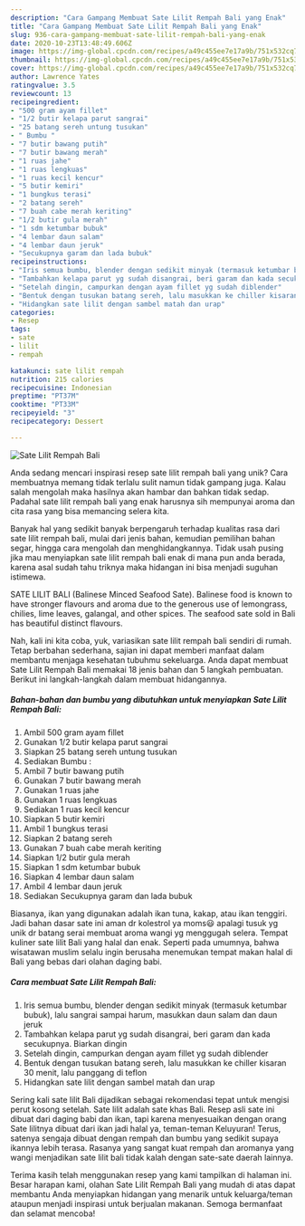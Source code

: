 ```yaml
---
description: "Cara Gampang Membuat Sate Lilit Rempah Bali yang Enak"
title: "Cara Gampang Membuat Sate Lilit Rempah Bali yang Enak"
slug: 936-cara-gampang-membuat-sate-lilit-rempah-bali-yang-enak
date: 2020-10-23T13:48:49.606Z
image: https://img-global.cpcdn.com/recipes/a49c455ee7e17a9b/751x532cq70/sate-lilit-rempah-bali-foto-resep-utama.jpg
thumbnail: https://img-global.cpcdn.com/recipes/a49c455ee7e17a9b/751x532cq70/sate-lilit-rempah-bali-foto-resep-utama.jpg
cover: https://img-global.cpcdn.com/recipes/a49c455ee7e17a9b/751x532cq70/sate-lilit-rempah-bali-foto-resep-utama.jpg
author: Lawrence Yates
ratingvalue: 3.5
reviewcount: 13
recipeingredient:
- "500 gram ayam fillet"
- "1/2 butir kelapa parut sangrai"
- "25 batang sereh untung tusukan"
- " Bumbu "
- "7 butir bawang putih"
- "7 butir bawang merah"
- "1 ruas jahe"
- "1 ruas lengkuas"
- "1 ruas kecil kencur"
- "5 butir kemiri"
- "1 bungkus terasi"
- "2 batang sereh"
- "7 buah cabe merah keriting"
- "1/2 butir gula merah"
- "1 sdm ketumbar bubuk"
- "4 lembar daun salam"
- "4 lembar daun jeruk"
- "Secukupnya garam dan lada bubuk"
recipeinstructions:
- "Iris semua bumbu, blender dengan sedikit minyak (termasuk ketumbar bubuk), lalu sangrai sampai harum, masukkan daun salam dan daun jeruk"
- "Tambahkan kelapa parut yg sudah disangrai, beri garam dan kada secukupnya. Biarkan dingin"
- "Setelah dingin, campurkan dengan ayam fillet yg sudah diblender"
- "Bentuk dengan tusukan batang sereh, lalu masukkan ke chiller kisaran 30 menit, lalu panggang di teflon"
- "Hidangkan sate lilit dengan sambel matah dan urap"
categories:
- Resep
tags:
- sate
- lilit
- rempah

katakunci: sate lilit rempah 
nutrition: 215 calories
recipecuisine: Indonesian
preptime: "PT37M"
cooktime: "PT33M"
recipeyield: "3"
recipecategory: Dessert

---
```



![Sate Lilit Rempah Bali](https://img-global.cpcdn.com/recipes/a49c455ee7e17a9b/751x532cq70/sate-lilit-rempah-bali-foto-resep-utama.jpg)

Anda sedang mencari inspirasi resep sate lilit rempah bali yang unik? Cara membuatnya memang tidak terlalu sulit namun tidak gampang juga. Kalau salah mengolah maka hasilnya akan hambar dan bahkan tidak sedap. Padahal sate lilit rempah bali yang enak harusnya sih mempunyai aroma dan cita rasa yang bisa memancing selera kita.

Banyak hal yang sedikit banyak berpengaruh terhadap kualitas rasa dari sate lilit rempah bali, mulai dari jenis bahan, kemudian pemilihan bahan segar, hingga cara mengolah dan menghidangkannya. Tidak usah pusing jika mau menyiapkan sate lilit rempah bali enak di mana pun anda berada, karena asal sudah tahu triknya maka hidangan ini bisa menjadi suguhan istimewa.

SATE LILIT BALI (Balinese Minced Seafood Sate). Balinese food is known to have stronger flavours and aroma due to the generous use of lemongrass, chilies, lime leaves, galangal, and other spices. The seafood sate sold in Bali has beautiful distinct flavours.


Nah, kali ini kita coba, yuk, variasikan sate lilit rempah bali sendiri di rumah. Tetap berbahan sederhana, sajian ini dapat memberi manfaat dalam membantu menjaga kesehatan tubuhmu sekeluarga. Anda dapat membuat Sate Lilit Rempah Bali memakai 18 jenis bahan dan 5 langkah pembuatan. Berikut ini langkah-langkah dalam membuat hidangannya.

<!--inarticleads1-->

##### Bahan-bahan dan bumbu yang dibutuhkan untuk menyiapkan Sate Lilit Rempah Bali:

1. Ambil 500 gram ayam fillet
1. Gunakan 1/2 butir kelapa parut sangrai
1. Siapkan 25 batang sereh untung tusukan
1. Sediakan  Bumbu :
1. Ambil 7 butir bawang putih
1. Gunakan 7 butir bawang merah
1. Gunakan 1 ruas jahe
1. Gunakan 1 ruas lengkuas
1. Sediakan 1 ruas kecil kencur
1. Siapkan 5 butir kemiri
1. Ambil 1 bungkus terasi
1. Siapkan 2 batang sereh
1. Gunakan 7 buah cabe merah keriting
1. Siapkan 1/2 butir gula merah
1. Siapkan 1 sdm ketumbar bubuk
1. Siapkan 4 lembar daun salam
1. Ambil 4 lembar daun jeruk
1. Sediakan Secukupnya garam dan lada bubuk


Biasanya, ikan yang digunakan adalah ikan tuna, kakap, atau ikan tenggiri. Jadi bahan dasar sate ini aman dr kolestrol ya moms😃 apalagi tusuk yg unik dr batang serai membuat aroma wangi yg menggugah selera. Tempat kuliner sate lilit Bali yang halal dan enak. Seperti pada umumnya, bahwa wisatawan muslim selalu ingin berusaha menemukan tempat makan halal di Bali yang bebas dari olahan daging babi. 

<!--inarticleads2-->

##### Cara membuat Sate Lilit Rempah Bali:

1. Iris semua bumbu, blender dengan sedikit minyak (termasuk ketumbar bubuk), lalu sangrai sampai harum, masukkan daun salam dan daun jeruk
1. Tambahkan kelapa parut yg sudah disangrai, beri garam dan kada secukupnya. Biarkan dingin
1. Setelah dingin, campurkan dengan ayam fillet yg sudah diblender
1. Bentuk dengan tusukan batang sereh, lalu masukkan ke chiller kisaran 30 menit, lalu panggang di teflon
1. Hidangkan sate lilit dengan sambel matah dan urap


Sering kali sate lilit Bali dijadikan sebagai rekomendasi tepat untuk mengisi perut kosong setelah. Sate lilit adalah sate khas Bali. Resep asli sate ini dibuat dari daging babi dan ikan, tapi karena menyesuaikan dengan orang Sate lilitnya dibuat dari ikan jadi halal ya, teman-teman Keluyuran! Terus, satenya sengaja dibuat dengan rempah dan bumbu yang sedikit supaya ikannya lebih terasa. Rasanya yang sangat kuat rempah dan aromanya yang wangi menjadikan sate lilit bali tidak kalah dengan sate-sate daerah lainnya. 

Terima kasih telah menggunakan resep yang kami tampilkan di halaman ini. Besar harapan kami, olahan Sate Lilit Rempah Bali yang mudah di atas dapat membantu Anda menyiapkan hidangan yang menarik untuk keluarga/teman ataupun menjadi inspirasi untuk berjualan makanan. Semoga bermanfaat dan selamat mencoba!
